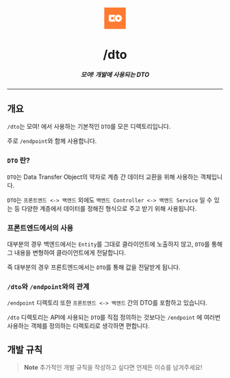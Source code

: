 <p align="center">
  <img src="../../assets/moyeo_logo.png" width="10%" alt="Meyeo Logo" />
</p>
<h1 align="center">/dto</h1>
<h5 align="center">모여! 개발에 사용되는 DTO</h5>

---

## 개요

`/dto`는 모여! 에서 사용하는 기본적인 `DTO`를 모은 디렉토리입니다.

주로 `/endpoint`와 함께 사용합니다.

### `DTO` 란?

`DTO`는 Data Transfer Object의 약자로 계층 간 데이터 교환을 위해 사용하는 객체입니다.

`DTO`는 `프론트엔드 <-> 백엔드` 외에도 `백엔드 Controller <-> 백엔드 Service` 일 수 있는 등 다양한 계층에서 데이터를 정해진 형식으로 주고 받기 위해 사용됩니다.

### 프론트엔드에서의 사용

대부분의 경우 백엔드에서는 `Entity`를 그대로 클라이언트에 노출하지 않고, `DTO`를 통해 그 내용을 변형하여 클라이언트에게 전달합니다.

즉 대부분의 경우 프론트엔드에서는 `DTO`를 통해 값을 전달받게 됩니다.

### `/dto`와 `/endpoint`와의 관계

`/endpoint` 디렉토리 또한 `프론트엔드 <-> 백엔드` 간의 DTO를 포함하고 있습니다.

`/dto` 디렉토리는 API에 사용되는 `DTO`를 직접 정의하는 것보다는 `/endpoint` 에 여러번 사용하는 객체를 정의하는 디렉토리로 생각하면 편합니다.

## 개발 규칙

> **Note**
> 추가적인 개발 규칙을 작성하고 싶다면 언제든 이슈를 남겨주세요!
